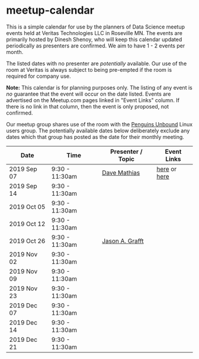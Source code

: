 # meetup-calendar

This is a simple calendar for use by the planners of Data Science meetup
events held at Veritas Technologies LLC in Roseville MN. The events are
primarily hosted by Dinesh Shenoy, who will keep this calendar updated
periodically as presenters are confirmed. We aim to have 1 - 2 events per
month.

The listed dates with no presenter are *potentially* available. Our use of
the room at Veritas is always subject to being pre-empted if the room is
required for company use.

**Note:** This calendar is for planning purposes only. The listing of any
event is *no* guarantee that the event will occur on the date listed. Events
are advertised on the Meetup.com pages linked in "Event Links" column.
If there is no link in that column, then the event is only proposed, not
confirmed.

Our meetup group shares use of the room with the [Penguins Unbound] Linux
users group. The potentially available dates below deliberately exclude
any dates which that group has posted as the date for their monthly meeting.


| Date        | Time           | Presenter / Topic | Event Links |
|-------------|----------------|-------------------|-------------|
| 2019 Sep 07 | 9:30 - 11:30am | [Dave Mathias](https://www.linkedin.com/in/davemathias1/) | [here](https://www.meetup.com/League-of-Extraordinary-Algorithms/events/262275284/) or [here](https://www.meetup.com/socialdatascience/events/264093685/) |
| 2019 Sep 14 | 9:30 - 11:30am |                   |             |
| 2019 Oct 05 | 9:30 - 11:30am |                   |             |
| 2019 Oct 12 | 9:30 - 11:30am |                   |             |
| 2019 Oct 26 | 9:30 - 11:30am | [Jason A. Grafft](https://grafft.co/) | |
| 2019 Nov 02 | 9:30 - 11:30am |                   |             |
| 2019 Nov 09 | 9:30 - 11:30am |                   |             |
| 2019 Nov 23 | 9:30 - 11:30am |                   |             |
| 2019 Dec 07 | 9:30 - 11:30am |                   |             |
| 2019 Dec 14 | 9:30 - 11:30am |                   |             |
| 2019 Dec 21 | 9:30 - 11:30am |                   |             |


<!-- Links -->
[Penguins Unbound]: https://www.meetup.com/PenguinsUnbound/events/
